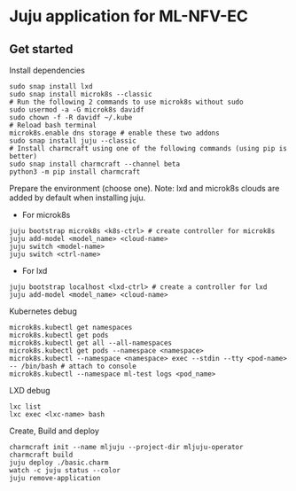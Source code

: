 # Juju application for ML-NFV-EC

## Get started
Install dependencies
```
sudo snap install lxd
sudo snap install microk8s --classic
# Run the following 2 commands to use microk8s without sudo
sudo usermod -a -G microk8s davidf
sudo chown -f -R davidf ~/.kube
# Reload bash terminal
microk8s.enable dns storage # enable these two addons
sudo snap install juju --classic
# Install charmcraft using one of the following commands (using pip is better)
sudo snap install charmcraft --channel beta
python3 -m pip install charmcraft
```


Prepare the environment (choose one).
Note: lxd and microk8s clouds are added by default when installing juju. 
- For microk8s
```
juju bootstrap microk8s <k8s-ctrl> # create controller for microk8s
juju add-model <model_name> <cloud-name>
juju switch <model-name>
juju switch <ctrl-name>
```

- For lxd
```
juju bootstrap localhost <lxd-ctrl> # create a controller for lxd
juju add-model <model_name> <cloud-name>
```

Kubernetes debug
```
microk8s.kubectl get namespaces
microk8s.kubectl get pods
microk8s.kubectl get all --all-namespaces
microk8s.kubectl get pods --namespace <namespace>
microk8s.kubectl --namespace <namespace> exec --stdin --tty <pod-name> -- /bin/bash # attach to console
microk8s.kubectl --namespace ml-test logs <pod_name>
```

LXD debug
```
lxc list
lxc exec <lxc-name> bash
```

Create, Build and deploy
```
charmcraft init --name mljuju --project-dir mljuju-operator
charmcraft build
juju deploy ./basic.charm
watch -c juju status --color
juju remove-application
```